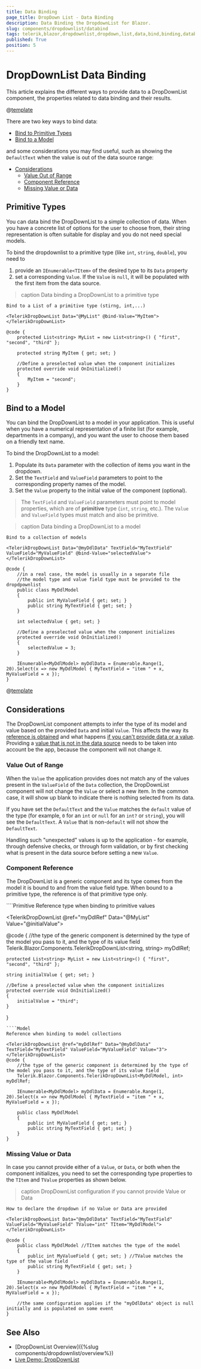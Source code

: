 ```yaml
---
title: Data Binding
page_title: DropDown List - Data Binding
description: Data Binding the DropdownList for Blazor.
slug: components/dropdownlist/databind
tags: telerik,blazor,dropdownlist,dropdown,list,data,bind,binding,databind
published: True
position: 5
---
```


# DropDownList Data Binding

This article explains the different ways to provide data to a DropDownList component, the properties related to data binding and their results.

@[template](/_contentTemplates/common/general-info.md#valuebind-vs-databind-link)

There are two key ways to bind data:

* [Bind to Primitive Types](#primitive-types)
* [Bind to a Model](#bind-to-a-model)

and some considerations you may find useful, such as showing the `DefaultText` when the value is out of the data source range:

  * [Considerations](#considerations)
    * [Value Out of Range](#value-out-of-range)
    * [Component Reference](#component-reference)
    * [Missing Value or Data](#missing-value-or-data)

## Primitive Types

You can data bind the DropDownList to a simple collection of data. When you have a concrete list of options for the user to choose from, their string representation is often suitable for display and you do not need special models. 

To bind the dropdownlist to a primitive type (like `int`, `string`, `double`), you need to

1. provide an `IEnumerable<TItem>` of the desired type to its `Data` property
1. set a corresponding `Value`. If the `Value` is `null`, it will be populated with the first item from the data source.

>caption Data binding a DropDownList to a primitive type

````CSHTML
Bind to a List of a primitive type (stirng, int,...)

<TelerikDropDownList Data="@MyList" @bind-Value="MyItem">
</TelerikDropDownList>

@code {
    protected List<string> MyList = new List<string>() { "first", "second", "third" };

    protected string MyItem { get; set; }

    //Define a preselected value when the component initializes
    protected override void OnInitialized()
    {
        MyItem = "second";
    }
}
````

## Bind to a Model

You can bind the DropDownList to a model in your application. This is useful when you have a numerical representation of a finite list (for example, departments in a company), and you want the user to choose them based on a friendly text name.

To bind the DropDownList to a model:

1. Populate its `Data` parameter with the collection of items you want in the dropdown.
1. Set the `TextField` and `ValueField` parameters to point to the corresponding property names of the model.
1. Set the `Value` property to the initial value of the component (optional).

> The `TextField` and `ValueField` parameters must point to model properties, which are of **primitive** type (`int`, `string`, etc.). The `Value` and `ValueField` types must match and also be primitive.

>caption Data binding a DropDownList to a model

````CSHTML
Bind to a collection of models

<TelerikDropDownList Data="@myDdlData" TextField="MyTextField" ValueField="MyValueField" @bind-Value="selectedValue">
</TelerikDropDownList>

@code {
    //in a real case, the model is usually in a separate file
    //the model type and value field type must be provided to the dropdpownlist
    public class MyDdlModel
    {
        public int MyValueField { get; set; }
        public string MyTextField { get; set; }
    }

    int selectedValue { get; set; }

    //Define a preselected value when the component initializes
    protected override void OnInitialized()
    {
        selectedValue = 3;
    }

    IEnumerable<MyDdlModel> myDdlData = Enumerable.Range(1, 20).Select(x => new MyDdlModel { MyTextField = "item " + x, MyValueField = x });
}
````

@[template](/_contentTemplates/common/get-model-from-dropdowns.md#get-model-from-dropdowns)

## Considerations

The DropDownList component attempts to infer the type of its model and value based on the provided `Data` and initial `Value`. This affects the way its [reference is obtained](#component-reference) and what happens [if you can't provide data or a value](#missing-value-or-data). Providing a [value that is not in the data source](#value-out-of-range) needs to be taken into account be the app, because the component will not change it.

### Value Out of Range

When the `Value` the application provides does not match any of the values present in the `ValueField` of the `Data` collection, the DropDownList component will not change the `Value` or select a new item. In the common case, it will show up blank to indicate there is nothing selected from its data.

If you have set the `DefaultText` and the `Value` matches the `default` value of the type (for example, `0` for an `int` or `null` for an `int?` or `string`), you will see the `DefaultText`. A `Value` that is non-`default` will not show the `DefaultText`.

Handling such "unexpected" values is up to the application - for example, through defensive checks, or through form validation, or by first checking what is present in the data source before setting a new `Value`.
 
### Component Reference

The DropDownList is a generic component and its type comes from the model it is bound to and from the value field type. When bound to a primitive type, the reference is of that primitive type only.

<div class="skip-repl"></div>
````Primitive
Reference type when binding to primitive values

<TelerikDropDownList @ref="myDdlRef" Data="@MyList" Value="@initialValue">
</TelerikDropDownList>

@code {
    //the type of the generic component is determined by the type of the model you pass to it, and the type of its value field
    Telerik.Blazor.Components.TelerikDropDownList<string, string> myDdlRef;

    protected List<string> MyList = new List<string>() { "first", "second", "third" };

    string initialValue { get; set; }

    //Define a preselected value when the component initializes
    protected override void OnInitialized()
    {
        initialValue = "third";
    }
}
````
````Model
Reference when binding to model collections

<TelerikDropDownList @ref="myDdlRef" Data="@myDdlData" TextField="MyTextField" ValueField="MyValueField" Value="3">
</TelerikDropDownList>
@code {
    //the type of the generic component is determined by the type of the model you pass to it, and the type of its value field
    Telerik.Blazor.Components.TelerikDropDownList<MyDdlModel, int> myDdlRef;

    IEnumerable<MyDdlModel> myDdlData = Enumerable.Range(1, 20).Select(x => new MyDdlModel { MyTextField = "item " + x, MyValueField = x });
    
    public class MyDdlModel
    {
        public int MyValueField { get; set; }
        public string MyTextField { get; set; }
    }
}
````

### Missing Value or Data

 In case you cannot provide either of a `Value`, or `Data`, or both when the component initializes, you need to set the corresponding type properties to the `TItem` and `TValue` properties as shown below.

>caption DropDownList configuration if you cannot provide Value or Data

````CSHTML
How to declare the dropdown if no Value or Data are provided

<TelerikDropDownList Data="@myDdlData" TextField="MyTextField" ValueField="MyValueField" TValue="int" TItem="MyDdlModel">
</TelerikDropDownList>

@code {
	public class MyDdlModel //TItem matches the type of the model
	{
		public int MyValueField { get; set; } //TValue matches the type of the value field
		public string MyTextField { get; set; }
	}

	IEnumerable<MyDdlModel> myDdlData = Enumerable.Range(1, 20).Select(x => new MyDdlModel { MyTextField = "item " + x, MyValueField = x });
	
	//the same configuration applies if the "myDdlData" object is null initially and is populated on some event
}
````


## See Also

  * [DropDownList Overview]({%slug components/dropdownlist/overview%})
  * [Live Demo: DropDownList](https://demos.telerik.com/blazor-ui/dropdownlist/index)

